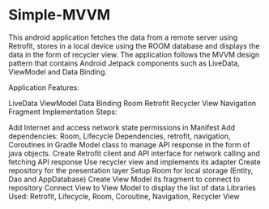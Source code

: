 # Simple-MVVM
This android application fetches the data from a remote server using Retrofit, stores in a local device using the ROOM database and displays the data in the form of recycler view. The application follows the MVVM design pattern that contains Android Jetpack components such as LiveData, ViewModel and Data Binding.

Application Features:

LiveData
ViewModel
Data Binding
Room
Retrofit
Recycler View
Navigation Fragment
Implementation Steps:

Add Internet and access network state permissions in Manifest
Add dependencies: Room, Lifecycle Dependencies, retrofit, navigation, Coroutines in Gradle
Model class to manage API response in the form of java objects.
Create Retrofit client and API interface for network calling and fetching API response
Use recycler view and implements its adapter
Create repository for the presentation layer
Setup Room for local storage (Entity, Dao and AppDatabase)
Create View Model its fragment to connect to repository
Connect View to View Model to display the list of data
Libraries Used: Retrofit, Lifecycle, Room, Coroutine, Navigation, Recycler View
